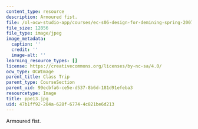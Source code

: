 ```yaml
---
content_type: resource
description: Armoured fist.
file: /ol-ocw-studio-app/courses/ec-s06-design-for-demining-spring-2007/47b1ff92204a628f67744c821be6d213_ppe13.jpg
file_size: 12856
file_type: image/jpeg
image_metadata:
  caption: ''
  credit: ''
  image-alt: ''
learning_resource_types: []
license: https://creativecommons.org/licenses/by-nc-sa/4.0/
ocw_type: OCWImage
parent_title: Class Trip
parent_type: CourseSection
parent_uid: 99ecbfa6-ce5e-d537-8b6d-181d91efeba3
resourcetype: Image
title: ppe13.jpg
uid: 47b1ff92-204a-628f-6774-4c821be6d213
---
```

Armoured fist.